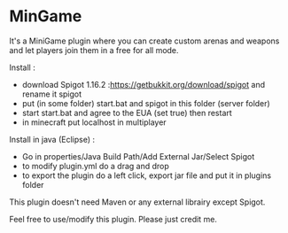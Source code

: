 # MinGame

It's a MiniGame plugin where you can create custom arenas and weapons and let
players join them in a free for all mode.

Install :  
* download Spigot 1.16.2 :https://getbukkit.org/download/spigot and rename it spigot
* put (in some folder) start.bat and spigot in this folder (server folder)
* start start.bat and agree to the EUA (set true) then restart
* in minecraft put localhost in multiplayer

Install in java (Eclipse) :
* Go in properties/Java Build Path/Add External Jar/Select Spigot
* to modify plugin.yml do a drag and drop
* to export the plugin do a left click, export jar file and put it in plugins folder


This plugin doesn't need Maven or any external librairy except Spigot.

Feel free to use/modify this plugin. Please just credit me.
